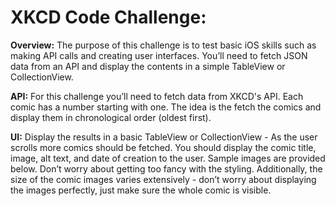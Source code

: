 # XKCD Code Challenge:

**Overview:** The purpose of this challenge is to test basic iOS skills such as making API calls and creating user interfaces. You’ll need to fetch JSON data from an API and display the contents in a simple TableView or CollectionView. 

**API:** For this challenge you’ll need to fetch data from XKCD's API. Each comic has a number starting with one. The idea is the fetch the comics and display them in chronological order (oldest first). 

**UI:** Display the results in a basic TableView or CollectionView - As the user scrolls more comics should be fetched. You should display the comic title, image, alt text, and date of creation to the user. Sample images are provided below. Don’t worry about getting too fancy with the styling. Additionally, the size of the comic images varies extensively - don’t worry about displaying the images perfectly, just make sure the whole comic is visible. 


